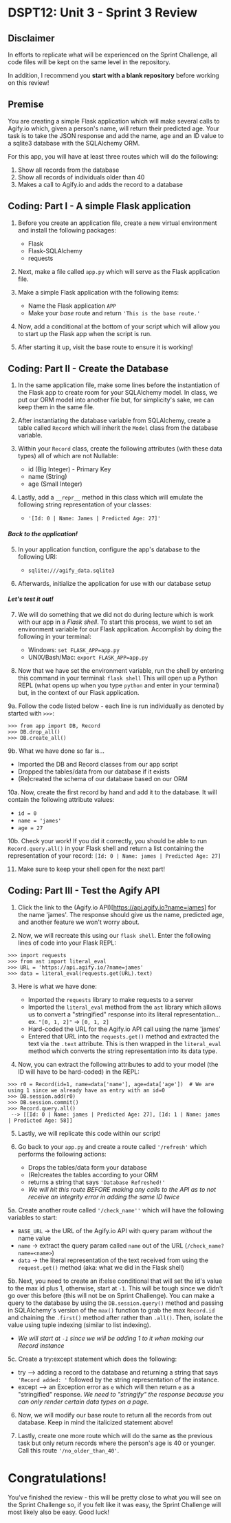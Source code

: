 # DSPT12: Unit 3 - Sprint 3 Review

## Disclaimer

In efforts to replicate what will be experienced on the Sprint Challenge, all code files will be kept on the same
level in the repository.


In addition, I recommend you **start with a blank repository** before working on this review!


## Premise

You are creating a simple Flask application which will make several calls to Agify.io which, given a person's name, will
return their predicted age.  Your task is to take the JSON response and add the name, age and an ID value to a sqlite3
database with the SQLAlchemy ORM.


For this app, you will have at least three routes which will do the following:

   1. Show all records from the database
   2. Show all records of individuals older than 40
   3. Makes a call to Agify.io and adds the record to a database


## Coding: Part I - A simple Flask application

1. Before you create an application file, create a new virtual environment and install the following packages:

    - Flask
    - Flask-SQLAlchemy
    - requests


2. Next, make a file called `app.py` which will serve as the Flask application file.


3. Make a simple Flask application with the following items:

   - Name the Flask application `APP`
   - Make your _base_ route and return `'This is the base route.'`


4. Now, add a conditional at the bottom of your script which will allow you to start up the Flask app when the script is
run.


5. After starting it up, visit the base route to ensure it is working!


## Coding: Part II - Create the Database

1. In the same application file, make some lines before the instantiation of the Flask app to create room for your
SQLAlchemy model.  In class, we put our ORM model into another file but, for simplicity's sake, we can keep them in the
same file.


2. After instantiating the database variable from SQLAlchemy, create a table called `Record` which will inherit the
`Model` class from the database variable.


3. Within your `Record` class, create the following attributes (with these data types) all of which are not Nullable:

   - id (Big Integer) - Primary Key
   - name (String)
   - age (Small Integer)


4. Lastly, add a `__repr__` method in this class which will emulate the following string representation of your classes:

   - `'[Id: 0 | Name: James | Predicted Age: 27]'`


#### ***Back to the application!***

5. In your application function, configure the app's database to the following URI:

   - `sqlite:///agify_data.sqlite3`


6. Afterwards, initialize the application for use with our database setup


#### ***Let's test it out!***

7. We will do something that we did not do during lecture which is work with our app in a _Flask shell_.  To start this
process, we want to set an environment variable for our Flask application.  Accomplish by doing the following in your
terminal:

   - Windows: `set FLASK_APP=app.py`
   - UNIX/Bash/Mac: `export FLASK_APP=app.py`


8. Now that we have set the environment variable, run the shell by entering this command in your terminal: `flask shell`
This will open up a Python REPL (what opens up when you type `python` and enter in your terminal) but, in the context of
our Flask application.


9a. Follow the code listed below - each line is run individually as denoted by started with `>>>`:

```
>>> from app import DB, Record
>>> DB.drop_all()
>>> DB.create_all()
```


9b. What we have done so far is...

   - Imported the DB and Record classes from our app script
   - Dropped the tables/data from our database if it exists
   - (Re)created the schema of our database based on our ORM


10a. Now, create the first record by hand and add it to the database.  It will contain the following attribute values:

   - `id = 0`
   - `name = 'james'`
   - `age = 27`

10b. Check your work!  If you did it correctly, you should be able to run `Record.query.all()` in your Flask shell and
return a list containing the representation of your record: `[Id: 0 | Name: james | Predicted Age: 27]`


11.  Make sure to keep your shell open for the next part!


## Coding: Part III - Test the Agify API

1. Click the link to the (Agify.io API)[https://api.agify.io?name=james] for the name 'james'.  The response should give
us the name, predicted age, and another feature we won't worry about.


2. Now, we will recreate this using our `flask shell`.  Enter the following lines of code into your Flask REPL:

```
>>> import requests
>>> from ast import literal_eval
>>> URL = 'https://api.agify.io/?name=james'
>>> data = literal_eval(requests.get(URL).text)
```


3. Here is what we have done:

   - Imported the `requests` library to make requests to a server
   - Imported the `literal_eval` method from the `ast` library which allows us to convert a "stringified" response into
     its literal representation... ex. `"[0, 1, 2]"` -> `[0, 1, 2]`
   - Hard-coded the URL for the Agify.io API call using the name 'james'
   - Entered that URL into the `requests.get()` method and extracted the text via the `.text` attribute.  This is then
     wrapped in the `literal_eval` method which converts the string representation into its data type.


4. Now, you can extract the following attributes to add to your model (the ID will have to be hard-coded) in the REPL:

```
>>> r0 = Record(id=1, name=data['name'], age=data['age'])  # We are using 1 since we already have an entry with an id=0
>>> DB.session.add(r0)
>>> DB.session.commit()
>>> Record.query.all()
 --> [[Id: 0 | Name: james | Predicted Age: 27], [Id: 1 | Name: james | Predicted Age: 58]]
```


5. Lastly, we will replicate this code within our script!


6. Go back to your `app.py` and create a route called `'/refresh'` which performs the following actions:

   - Drops the tables/data form your database
   - (Re)creates the tables according to your ORM
   - returns a string that says `'Database Refreshed!'`
   - _We will hit this route BEFORE making any calls to the API as to not receive an integrity error in adding the same
      ID twice_


5a. Create another route called `'/check_name''` which will have the following variables to start:

   - `BASE_URL` -> the URL of the Agify.io API with query param *without* the name value
   - `name`     -> extract the query param called `name` out of the URL (`/check_name?name=<name>`)
   - `data`     -> the literal representation of the text received from using the `request.get()` method (aka: what we
                   did in the Flask shell)


5b. Next, you need to create an if:else conditional that will set the id's value to the max id plus 1, otherwise, start
at `-1`.  This will be tough since we didn't go over this before (this will not be on Sprint Challenge).  You can make a
query to the database by using the `DB.session.query()` method and passing in SQLAlchemy's version of the `max()`
function to grab the max `Record.id` and chaining the `.first()` method after rather than `.all()`.  Then, isolate the
value using tuple indexing (similar to list indexing).

   - _We will start at `-1` since we will be adding 1 to it when making our Record instance_


5c. Create a try:except statement which does the following:

   - try --> adding a record to the database and returning a string that says `'Record added: '` followed by the string
             representation of the instance.
   - except --> an Exception error as `e` which will then return `e` as a "stringified" response.  _We need to
                "stringify" the response because you can only render certain data types on a page._


6. Now, we will modify our base route to return all the records from out database.  Keep in mind the italicized
   statement above!


7. Lastly, create one more route which will do the same as the previous task but only return records where the person's
   age is 40 or younger.  Call this route `'/no_older_than_40'`.


# Congratulations!

You've finished the review - this will be pretty close to what you will see on the Sprint Challenge so, if you felt like
it was easy, the Sprint Challenge will most likely also be easy.  Good luck!